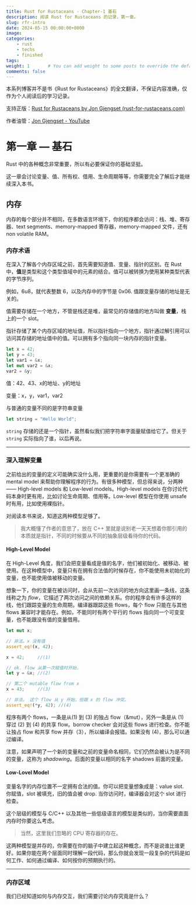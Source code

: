 ```yaml
---
title: Rust for Rustaceans - Chapter-1 基石
description: 阅读 Rust for Rustaceans 的记录，第一章。
slug: rfr-intro
date: 2024-05-15 00:00:00+0000
image: 
categories:
    - rust
    - techs
    - finished
tags: 
weight: 1       # You can add weight to some posts to override the default sorting (date descending)
comments: false
---
```


本系列博客并不是书《Rust for Rustaceans》的全文翻译，不保证内容准确，仅作为个人阅读后的学习记录。

支持正版：[Rust for Rustaceans by Jon Gjengset (rust-for-rustaceans.com)](https://rust-for-rustaceans.com/)

作者油管：[Jon Gjengset - YouTube](https://www.youtube.com/@jonhoo)

# 第一章 — 基石

Rust 中的各种概念非常重要，所以有必要保证你的基础坚挺。

这一章会讨论变量、值、所有权、借用、生命周期等等，你需要完全了解后才能继续深入本书。

## 内存

内存的每个部分并不相同，在多数语言环境下，你的程序都会访问：栈、堆、寄存器、text segments、memory-mapped 寄存器，memory-mapped 文件，还有 non volatile RAM。

### 内存术语

在深入了解各个内存区域之前，首先需要知道值、变量、指针的区别。在 Rust 中，**值**是类型和这个类型值域中的元素的结合。值可以被转换为使用某种类型代表的字节序列。

例如，6u8，就代表整数 6，以及内存中的字节是 0x06. 值跟变量存储的地址是无关的。

值需要存储在一个地方，不管是栈还是堆，最常见的存储值的地方叫做 **变量**，栈上的一个 slot。

指针存储了某个内存区域的地址值，所以指针指向一个地方，指针通过解引用可以访问其存储的地址值中的值。可以拥有多个指向同一块内存的指针变量。

```rust
let x = 42;
let y = 43;
let var1 = &x;
let mut var2 = &x;
var2 = &y;
```

值：42、43、x的地址、y的地址

变量：x，y，var1，var2

与普通的变量不同的是字符串变量

```rust
let string = "Hello World";
```

`string` 存储的还是一个指针，虽然看似我们把字符串字面量赋值给它了。但关于 `string` 实际指向了谁，以后再说。

---

### 深入理解变量

之前给出的变量的定义可能确实没什么用，更重要的是你需要有一个更准确的 mental model 来帮助你理解程序的行为。有很多种模型，但总得来说，分两种 —— High-level models 和 Low-level models。High-level models 在你讨论代码本身时更有用，比如讨论生命周期、借用等。Low-level 模型在你使用 unsafe 时有用，比如使用裸指针。

对阅读本书来说，知道这两种模型足够了。

> 我大概懂了作者的意思了，放在 C++ 里就是说别老一天天想着你那引用的本质就是指针，不同的时候要从不同的抽象层级看待你的代码。

#### High-Level Model

在 High-Level 角度，我们会把变量看成是值的名字，他们被初始化、被移动、被使用。在这种模型中，变量只有在拥有合法值的时候存在，你不能使用未初始化的变量，也不能使用值被移动的变量。

想象一下，你的变量在被访问时，会从先前一次访问的地方向这里画一条线，这条线称之为 *flow*，它描述了两次访问之间的依赖关系。你的程序会有许多这样的线，他们跟踪变量的生命周期，编译器跟踪这些 flows，每个 flow 只能在与其他 flows 兼容时才能存在。例如，不能同时有两个平行的 flows 指向同一个可变变量，也不能跟没有值的变量借用。

```rust
let mut x;

// 非法。x 没有值
assert_eq!(x, 42);

x = 42;		//(1)

// ok. flow 从第一次赋值时开始，
let y = &x;	//(2)	

// 第二个 mutable flow from x
x = 43;		//(3)

// 非法。 这个 flow 从 y 开始，但跟 x 的 flow 冲突。
assert_eq!(*y, 42);	//(4)
```

程序有两个 flows，一条是从(1) 到 (3) 的独占 flow（&mut），另外一条是从 (1) 穿过 (2) 到 (4) 的共享 flow。borrow checker 会对这些 flows 进行检查。你不能让独占 flow 和共享 flow 并存（3），所以编译会报错。如果没有 (4)，那么可以通过编译。

注意，如果声明了一个新的变量和之前的变量命名相同，它们仍然会被认为是不同的变量，这称为 *shadowing*。后面的变量以相同的名字 shadows 前面的变量。

#### Low-Lovel Model

变量名字的内存位置不一定拥有合法的值。你可以把变量想象成是：value slot. 你赋值，slot 被填充，旧的值会被 drop. 当你访问时，编译器会对这个 slot 进行检查。

这个层级的模型与 C/C++ 以及其他一些低级语言的模型是类似的，当你需要直面内存时你要这么考虑。

> 当然，这里我们忽略的 CPU 寄存器的存在。

这两种模型是并存的，你需要在你的脑子中建立起这种概念，而不是说谁比谁更好。如果你能在两个层面同时理解一段代码，那么你就会发现一段复杂的代码是如何工作、如何通过编译、如何按你的预期执行的。

---

### 内存区域

我们已经知道如何与内存交互，我们需要讨论内存究竟是什么？
